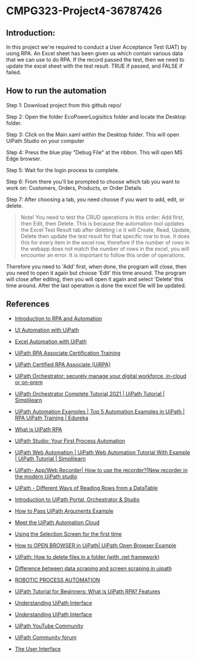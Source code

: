 # CMPG323-Project4-36787426
## Introduction:
In this project we're required to conduct a User Acceptance Test (UAT) by using RPA. An Excel sheet has been given us which contain various data that we can use to do RPA. If the record passed the test, then we need to update the excel sheet with the test result. TRUE if passed, and FALSE if failed.

## How to run the automation
Step 1: Download project from this github repo/

Step 2: Open the folder EcoPowerLogisitics folder and locate the Desktop folder.

Step 3: Click on the Main.xaml within the Desktop folder. This will open UiPath Studio on your computer

Step 4: Press the blue play "Debug File" at the ribbon. This will open MS Edge browser.

Step 5: Wait for the login process to complete.

Step 6: From there you'll be prompted to choose which tab you want to work on: Customers, Orders, Products, or Order Details

Step 7: After choosing a tab, you need choose if you want to add, edit, or delete.

> Note! You need to test the CRUD operations in this order: Add first, then Edit, then Delete. This is because the automation tool updates the Excel Test Result tab after deleting i.e it will Create, Read, Update, Delete then update the test result for that specific row to true. It does this for every item in the excel row, therefore if the number of rows in the webapp does not match the number of rows in the excel, you will encounter an error. It is important to follow this order of operations.

Therefore you need to 'Add' first, when done, the program will close, then you need to open it again but choose 'Edit' this time around. The program will close after editing, then you will open it again and select 'Delete' this time around. After the last operation is done the excel file will be updated.

## References
<ul>

<li><p><a href="https://academy.uipath.com/courses/introduction to-rpa-and-automation">Introduction to RPA and Automation</a></p></li>  
<li><p><a href="https://docs.uipath.com/studio/docs/ui-automation">UI Automation with UiPath</a></p></li>
<li><p><a href="https://www.uipath.com/learning/video-tutorials/excel datatables-automation">Excel Automation with UiPath</a></p></li>
<li><p><a href="https://academy.uipath.com/learning-plans/uipath-rpa-associate-certification-training">UiPath RPA Associate Certification Training</a></p></li>
<li><p><a href="https://academy.uipath.com/certification">UiPath Certified RPA Associate (UiRPA)</a></p></li>

<li><p><a href="https://youtu.be/wz0_2onmG4o">UiPath Orchestrator: securely manage your digital workforce, in-cloud or on-prem</a></p></li>  
<li><p><a href="https://youtu.be/z3p5hmPsGdU">UiPath Orchestrator Complete Tutorial 2021 | UiPath Tutorial | Simplilearn</a></p></li>
<li><p><a href="https://youtu.be/-KAjgwWF0hY">UiPath Automation Examples | Top 5 Automation Examples in UiPath | RPA UiPath Training | Edureka</a></p></li>
<li><p><a href="https://youtu.be/SP_JGuHr2VA">What is UiPath RPA</a></p></li>
<li><p><a href="https://youtu.be/OyQAhrcBr9U">UiPath Studio: Your First Process Automation</a></p></li>

<li><p><a href="https://youtu.be/774l72-fWN8">UiPath Web Automation | UiPath Web Automation Tutorial With Example | UiPath Tutorial | Simplilearn</a></p></li>  
<li><p><a href="https://youtu.be/sAQxxWFgWLY">UiPath- App/Web Recorder| How to use the recorder?|New recorder in the modern UiPath studio</a></p></li>
<li><p><a href="https://youtu.be/hUm5cgiaje4">UiPath - Different Ways of Reading Rows from a DataTable</a></p></li>
<li><p><a href="https://youtu.be/BAYmmUuB2Zo">Introduction to UiPath Portal, Orchestrator & Studio</a></p></li>
<li><p><a href="https://youtu.be/wpu4vjI36pM">How to Pass UiPath Arguments Example</a></p></li>

<li><p><a href="https://youtu.be/S8vyutaQgZ8">Meet the UiPath Automation Cloud</a></p></li>  
<li><p><a href="https://youtu.be/9XXHVFiR3wc">Using the Selection Screen for the first time</a></p></li>
<li><p><a href="https://youtu.be/0O2wiyZVm68">How to OPEN BROWSER in UiPath| UiPath Open Browser Example</a></p></li>
<li><p><a href="https://youtu.be/1JxC3_UTcYU">UiPath: How to delete files in a folder (with .net framework)</a></p></li>
<li><p><a href="https://youtu.be/NNm4dUZwjOU">Difference between data scraping and screen scraping in uipath</a></p></li>

<li><p><a href="https://datafinity.co.za/products/uipath-robotic-process-automation/">ROBOTIC PROCESS AUTOMATION</a></p></li>  
<li><p><a href="https://www.guru99.com/uipath-tutorial.html">UiPath Tutorial for Beginners: What is UiPath RPA? Features</a></p></li>
<li><p><a href="https://www.guru99.com/uipath-tutorial.html#5">Understanding UiPath Interface</a></p></li>
<li><p><a href="https://www.simplilearn.com/tutorials/rpa-tutorial/what-is-uipath">Understanding UiPath Interface</a></p></li>
<li><p><a href="https://www.youtube.com/user/uipath">UiPath YouTube Community</a></p></li>

<li><p><a href="https://forum.uipath.com/">UiPath Community forum</a></p></li>
<li><p><a href="https://docs.uipath.com/automation-hub/docs/the-user-interface">The User Interface</a></p></li>

</ul>

